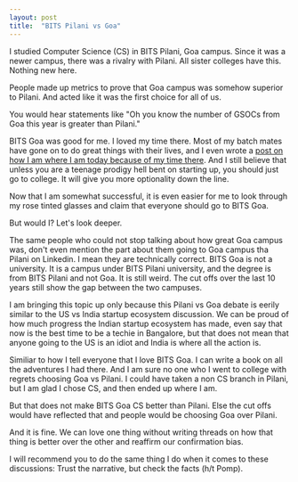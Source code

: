 ```yaml
---
layout: post
title:  "BITS Pilani vs Goa"
---
```


I studied Computer Science (CS) in BITS Pilani, Goa campus. Since it was a newer campus, there was a rivalry with Pilani. All sister colleges have this. Nothing new here.

People made up metrics to prove that Goa campus was somehow superior to Pilani. And acted like it was the first choice for all of us.

You would hear statements like "Oh you know the number of GSOCs from Goa this year is greater than Pilani."

BITS Goa was good for me. I loved my time there. Most of my batch mates have gone on to do great things with their lives, and I even wrote a [post on how I am where I am today because of my time there](https://www.linkedin.com/pulse/should-you-go-college-manas-j-saloi/). And I still believe that unless you are a teenage prodigy hell bent on starting up, you should just go to college. It will give you more optionality down the line.

Now that I am somewhat successful, it is even easier for me to look through my rose tinted glasses and claim that everyone should go to BITS Goa.

But would I? Let's look deeper.

The same people who could not stop talking about how great Goa campus was, don't even mention the part about them going to Goa campus tha Pilani on Linkedin. I mean they are technically correct. BITS Goa is not a university. It is a campus under BITS Pilani university, and the degree is from BITS Pilani and not Goa. It is still weird. The cut offs over the last 10 years still show the gap between the two campuses.

I am bringing this topic up only because this Pilani vs Goa debate is eerily similar to the US vs India startup ecosystem discussion. We can be proud of how much progress the Indian startup ecosystem has made, even say that now is the best time to be a techie in Bangalore, but that does not mean that anyone going to the US is an idiot and India is where all the action is.

Similiar to how I tell everyone that I love BITS Goa. I can write a book on all the adventures I had there. And I am sure no one who I went to college with regrets choosing Goa vs Pilani. I could have taken a non CS branch in Pilani, but I am glad I chose CS, and then ended up where I am.

But that does not make BITS Goa CS better than Pilani. Else the cut offs would have reflected that and people would be choosing Goa over Pilani.

And it is fine. We can love one thing without writing threads on how that thing is better over the other and reaffirm our confirmation bias.

I will recommend you to do the same thing I do when it comes to these discussions: Trust the narrative, but check the facts (h/t Pomp).
